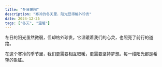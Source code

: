 ```yaml
---
title: "冬日暖阳"
description: "寒冷的冬天里，阳光显得格外珍贵"
date: 2024-12-25
tags: ["冬天", "温暖"]
---
```


冬日的阳光虽然微弱，但却格外珍贵。它温暖着我们的心灵，也照亮了前行的道路。

在这个寒冷的季节里，我们更需要相互取暖，更需要坚持梦想。每一缕阳光都是希望的象征。
